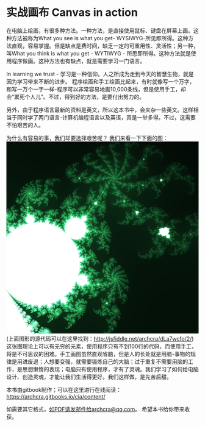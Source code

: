 实战画布
Canvas in action
=======

在电脑上绘画，有很多种方法。一种方法，是直接使用鼠标、键盘在屏幕上画。这种方法被称为What you see is what you get- WYSIWYG-所见即所得。这种方法直观，容易掌握。但是缺点是费时间，缺乏一定的可重用性、灵活性；另一种，叫What you think is what you get - WYTIWYG - 所思即所得。这种方法就是使用程序做画。这种方法也有缺点，就是需要学习一门语言。

In learning we trust - 学习是一种信仰。人之所成为走到今天的智慧生物，就是因为学习带来不断的进步。
程序绘画和手工绘画比起来，有时就像写一个万字，和写一万个一字一样-程序可以非常容易地画10,000条线，但是使用手工，却会“累死个人儿”。不过，得到好的方法，是要付出努力的。

另外，由于程序语言最新的资料是英文，所以这本书中，会夹杂一些英文。这样相当于同时学了两门语言-计算机编程语言以及英语，真是一举多得。不过，这需要不怕艰苦的人。

为什么有容易的事，我们却要选择艰苦呢？
我们来看一下下面的图：
![](Mandelbrot2-2.png)
(上面图形的源代码可以在这里找到：http://jsfiddle.net/archcra/dLa7wcfo/2/)
这张图理论上可以有无穷的元素，使用程序只有不到100行的代码，而使用手工，将是不可思议的困难。手工画图虽然直观省脑，但是人的长处就是用脑-事物的规律是用进废退；人想要变强，就需要锻炼自己的大脑；过于重复不需要用脑的工作，是思想懒惰的表现；电脑只有使用程序，才有了灵魂。我们学习了如何给电脑设计、创造灵魂，才能让我们生活得更好。我们这样做，是先苦后甜。

本书由gitbook制作；可以在这里进行在线阅读：https://archcra.gitbooks.io/cia/content/

如需要其它格式，如PDF请发邮件给archcra@qq.com。
希望本书给你带来收获。





